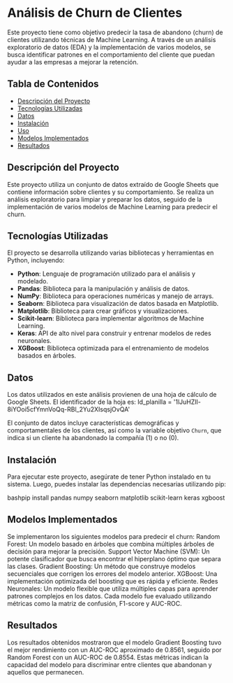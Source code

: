 # Análisis de Churn de Clientes

Este proyecto tiene como objetivo predecir la tasa de abandono (churn) de clientes utilizando técnicas de Machine Learning. A través de un análisis exploratorio de datos (EDA) y la implementación de varios modelos, se busca identificar patrones en el comportamiento del cliente que puedan ayudar a las empresas a mejorar la retención.

## Tabla de Contenidos

- [Descripción del Proyecto](#descripción-del-proyecto)
- [Tecnologías Utilizadas](#tecnologías-utilizadas)
- [Datos](#datos)
- [Instalación](#instalación)
- [Uso](#uso)
- [Modelos Implementados](#modelos-implementados)
- [Resultados](#resultados)

## Descripción del Proyecto

Este proyecto utiliza un conjunto de datos extraído de Google Sheets que contiene información sobre clientes y su comportamiento. Se realiza un análisis exploratorio para limpiar y preparar los datos, seguido de la implementación de varios modelos de Machine Learning para predecir el churn.

## Tecnologías Utilizadas

El proyecto se desarrolla utilizando varias bibliotecas y herramientas en Python, incluyendo:

- **Python**: Lenguaje de programación utilizado para el análisis y modelado.
- **Pandas**: Biblioteca para la manipulación y análisis de datos.
- **NumPy**: Biblioteca para operaciones numéricas y manejo de arrays.
- **Seaborn**: Biblioteca para visualización de datos basada en Matplotlib.
- **Matplotlib**: Biblioteca para crear gráficos y visualizaciones.
- **Scikit-learn**: Biblioteca para implementar algoritmos de Machine Learning.
- **Keras**: API de alto nivel para construir y entrenar modelos de redes neuronales.
- **XGBoost**: Biblioteca optimizada para el entrenamiento de modelos basados en árboles.

## Datos

Los datos utilizados en este análisis provienen de una hoja de cálculo de Google Sheets. El identificador de la hoja es:
Id_planilla = '1lJuHZIl-8iYOoi5cfYmnVoQq-RBl_2Yu2XIsqsjOvQA'


El conjunto de datos incluye características demográficas y comportamentales de los clientes, así como la variable objetivo `Churn`, que indica si un cliente ha abandonado la compañía (1) o no (0).

## Instalación

Para ejecutar este proyecto, asegúrate de tener Python instalado en tu sistema. Luego, puedes instalar las dependencias necesarias utilizando pip:

bashpip
install pandas numpy seaborn matplotlib scikit-learn keras xgboost

## Modelos Implementados
Se implementaron los siguientes modelos para predecir el churn:
Random Forest: Un modelo basado en árboles que combina múltiples árboles de decisión para mejorar la precisión.
Support Vector Machine (SVM): Un potente clasificador que busca encontrar el hiperplano óptimo que separa las clases.
Gradient Boosting: Un método que construye modelos secuenciales que corrigen los errores del modelo anterior.
XGBoost: Una implementación optimizada del boosting que es rápida y eficiente.
Redes Neuronales: Un modelo flexible que utiliza múltiples capas para aprender patrones complejos en los datos.
Cada modelo fue evaluado utilizando métricas como la matriz de confusión, F1-score y AUC-ROC.
## Resultados
Los resultados obtenidos mostraron que el modelo Gradient Boosting tuvo el mejor rendimiento con un AUC-ROC aproximado de 0.8561, seguido por Random Forest con un AUC-ROC de 0.8554. Estas métricas indican la capacidad del modelo para discriminar entre clientes que abandonan y aquellos que permanecen.

